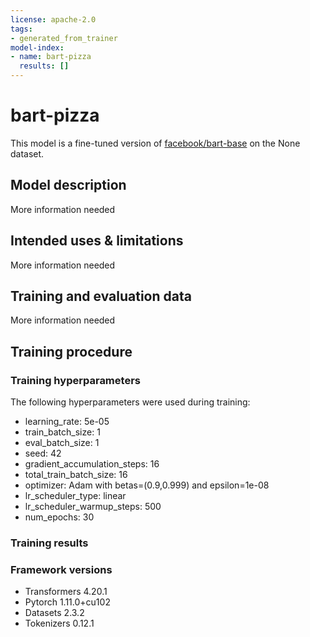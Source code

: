 ```yaml
---
license: apache-2.0
tags:
- generated_from_trainer
model-index:
- name: bart-pizza
  results: []
---
```


<!-- This model card has been generated automatically according to the information the Trainer had access to. You
should probably proofread and complete it, then remove this comment. -->

# bart-pizza

This model is a fine-tuned version of [facebook/bart-base](https://huggingface.co/facebook/bart-base) on the None dataset.

## Model description

More information needed

## Intended uses & limitations

More information needed

## Training and evaluation data

More information needed

## Training procedure

### Training hyperparameters

The following hyperparameters were used during training:
- learning_rate: 5e-05
- train_batch_size: 1
- eval_batch_size: 1
- seed: 42
- gradient_accumulation_steps: 16
- total_train_batch_size: 16
- optimizer: Adam with betas=(0.9,0.999) and epsilon=1e-08
- lr_scheduler_type: linear
- lr_scheduler_warmup_steps: 500
- num_epochs: 30

### Training results



### Framework versions

- Transformers 4.20.1
- Pytorch 1.11.0+cu102
- Datasets 2.3.2
- Tokenizers 0.12.1
